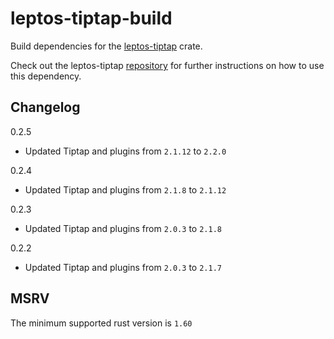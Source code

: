 # leptos-tiptap-build

Build dependencies for the [leptos-tiptap](https://crates.io/crates/leptos-tiptap) crate.

Check out the leptos-tiptap [repository](https://github.com/lpotthast/leptos-tiptap) for further instructions on how to
use this dependency.

## Changelog

0.2.5

- Updated Tiptap and plugins from `2.1.12` to `2.2.0`

0.2.4

- Updated Tiptap and plugins from `2.1.8` to `2.1.12`

0.2.3

- Updated Tiptap and plugins from `2.0.3` to `2.1.8`

0.2.2

- Updated Tiptap and plugins from `2.0.3` to `2.1.7`

## MSRV

The minimum supported rust version is `1.60`
